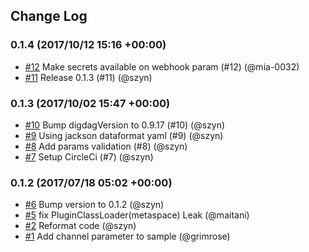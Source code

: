 ## Change Log

### 0.1.4 (2017/10/12 15:16 +00:00)
- [#12](https://github.com/szyn/digdag-slack/pull/12) Make secrets available on webhook param (#12) (@mia-0032)
- [#11](https://github.com/szyn/digdag-slack/pull/11) Release 0.1.3 (#11) (@szyn)

### 0.1.3 (2017/10/02 15:47 +00:00)
- [#10](https://github.com/szyn/digdag-slack/pull/10) Bump digdagVersion to 0.9.17 (#10) (@szyn)
- [#9](https://github.com/szyn/digdag-slack/pull/9) Using jackson dataformat yaml (#9) (@szyn)
- [#8](https://github.com/szyn/digdag-slack/pull/8) Add params validation (#8) (@szyn)
- [#7](https://github.com/szyn/digdag-slack/pull/7) Setup CircleCi (#7) (@szyn)

### 0.1.2 (2017/07/18 05:02 +00:00)
- [#6](https://github.com/szyn/digdag-slack/pull/6) Bump version to 0.1.2 (@szyn)
- [#5](https://github.com/szyn/digdag-slack/pull/5) fix PluginClassLoader(metaspace) Leak (@maitani)
- [#2](https://github.com/szyn/digdag-slack/pull/2) Reformat code (@szyn)
- [#1](https://github.com/szyn/digdag-slack/pull/1) Add channel parameter to sample (@grimrose)